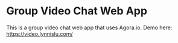 # Group Video Chat Web App

This is a group video chat web app that uses Agora.io. Demo here: https://video.lynnislu.com/